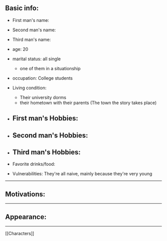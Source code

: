 ## Basic info: 
- First man's name:
- Second man's name:
- Third man's name: 
- age: 20
- marital status: all single
	- one of them in a situationship
- occupation: College students
- Living condition:
	- Their university dorms 
	- their hometown with their parents (The town the story takes place)
- First man's Hobbies:
	- 
- Second man's Hobbies:
	- 
- Third man's Hobbies:
	- 
- Favorite drinks/food:
	
- Vulnerabilities: They're all naive, mainly because they're very young 
---
## Motivations: 
	
---
## Appearance: 
	
---
[[Characters]]
